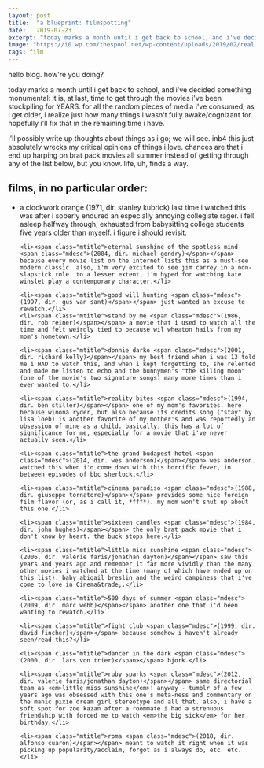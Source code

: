 ```yaml
---
layout: post
title:  "a blueprint: filmspotting"
date:   2019-07-23
excerpt: "today marks a month until i get back to school, and i've decided something monumental: it is, at last, time to get through the movies i've been stockpiling for YEARS."
image: "https://i0.wp.com/thespool.net/wp-content/uploads/2019/02/reality.jpg"
tags: film
---
```

hello blog. how're you doing?

today marks a month until i get back to school, and i've decided something monumental: it is, at last, time to get through the movies i've been stockpiling for YEARS. for all the random pieces of media i've consumed, as i get older, i realize just how many things i wasn't fully awake/cognizant for. hopefully i'll fix that in the remaining time i have.

i'll possibly write up thoughts about things as i go; we will see. inb4 this just absolutely wrecks my critical opinions of things i love. chances are that i end up harping on brat pack movies all summer instead of getting through any of the list below, but you know. life, uh, finds a way.

## films, in no particular order:

<ul>
	<li><span class="mtitle">a clockwork orange <span class="mdesc">(1971, dir. stanley kubrick)</span></span> last time i watched this was after i soberly endured an especially annoying collegiate rager. i fell asleep halfway through, exhausted from babysitting college students five years older than myself. i figure i should revisit.</li>

	<li><span class="mtitle">eternal sunshine of the spotless mind <span class="mdesc">(2004, dir. michael gondry)</span></span> because every movie list on the internet lists this as a must-see modern classic. also, i'm very excited to see jim carrey in a non-slapstick role. to a lesser extent, i'm hyped for watching kate winslet play a contemporary character.</li>

	<li><span class="mtitle">good will hunting <span class="mdesc">(1997, dir. gus van sant)</span></span> just wanted an excuse to rewatch.</li>
	<li><span class="mtitle">stand by me <span class="mdesc">(1986, dir. rob reiner)</span></span> a movie that i used to watch all the time and felt weirdly tied to because wil wheaton hails from my mom's hometown.</li>

	<li><span class="mtitle">donnie darko <span class="mdesc">(2001, dir. richard kelly)</span></span> my best friend when i was 13 told me i HAD to watch this, and when i kept forgetting to, she relented and made me listen to echo and the bunnymen's "the killing moon" (one of the movie's two signature songs) many more times than i ever wanted to.</li>

	<li><span class="mtitle">reality bites <span class="mdesc">(1994, dir. ben stiller)</span></span> one of my mom's favorites. here because winona ryder, but also because its credits song ("stay" by lisa loeb) is another favorite of my mother's and was reportedly an obsession of mine as a child. basically, this has a lot of significance for me, especially for a movie that i've never actually seen.</li>

	<li><span class="mtitle">the grand budapest hotel <span class="mdesc">(2014, dir. wes anderson)</span></span> wes anderson. watched this when i'd come down with this horrific fever, in between episodes of bbc sherlock.</li>

	<li><span class="mtitle">cinema paradiso <span class="mdesc">(1988, dir. giuseppe tornatore)</span></span> provides some nice foreign film flavor (or, as i call it, *fff*). my mom won't shut up about this one.</li>

	<li><span class="mtitle">sixteen candles <span class="mdesc">(1984, dir. john hughes)</span></span> the only brat pack movie that i don't know by heart. the buck stops here.</li>

	<li><span class="mtitle">little miss sunshine <span class="mdesc">(2006, dir. valerie faris/jonathan dayton)</span></span> saw this years and years ago and remember it far more vividly than the many other movies i watched at the time (many of which have ended up on this list). baby abigail breslin and the weird campiness that i've come to love in Cinema&trade;.</li>

	<li><span class="mtitle">500 days of summer <span class="mdesc">(2009, dir. marc webb)</span></span> another one that i'd been wanting to rewatch.</li>

	<li><span class="mtitle">fight club <span class="mdesc">(1999, dir. david fincher)</span></span> because somehow i haven't already seen/read this?</li>

	<li><span class="mtitle">dancer in the dark <span class="mdesc">(2000, dir. lars von trier)</span></span> bjork.</li>

	<li><span class="mtitle">ruby sparks <span class="mdesc">(2012, dir. valerie faris/jonathan dayton)</span></span> same directorial team as <em>little miss sunshine</em>! anyway - tumblr of a few years ago was obsessed with this one's meta-ness and commentary on the manic pixie dream girl stereotype and all that. also, i have a soft spot for zoe kazan after a roommate i had a strenuous friendship with forced me to watch <em>the big sick</em> for her birthday.</li>

	<li><span class="mtitle">roma <span class="mdesc">(2018, dir. alfonso cuarón)</span></span> meant to watch it right when it was picking up popularity/acclaim, forgot as i always do, etc. etc.</li>
</ul>
